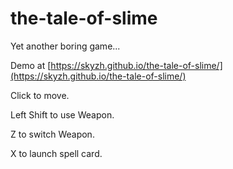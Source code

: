 # the-tale-of-slime

Yet another boring game...

Demo at [https://skyzh.github.io/the-tale-of-slime/](https://skyzh.github.io/the-tale-of-slime/)

Click to move.

Left Shift to use Weapon.

Z to switch Weapon.

X to launch spell card.
